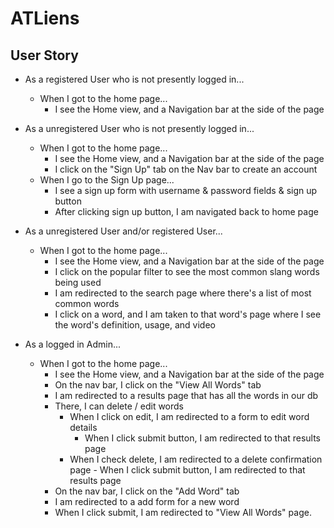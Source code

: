# ATLiens

## User Story

- As a registered User who is not presently logged in...
  - When I got to the home page...
    - I see the Home view, and a Navigation bar at the side of the page

- As a unregistered User who is not presently logged in...
    - When I got to the home page...
        - I see the Home view, and a Navigation bar at the side of the page
        - I click on the "Sign Up" tab on the Nav bar to create an account
    - When I go to the Sign Up page...
        - I see a sign up form with username & password fields & sign up button
        - After clicking sign up button, I am navigated back to home page

- As a unregistered User and/or registered User...
    - When I got to the home page...
        - I see the Home view, and a Navigation bar at the side of the page
        - I click on the popular filter to see the most common slang words being used
        - I am redirected to the search page where there's a list of most common words
        - I click on a word, and I am taken to that word's page where I see the word's definition, usage, and video

 - As a logged in Admin...
    - When I got to the home page...
        - I see the Home view, and a Navigation bar at the side of the page
        - On the nav bar, I click on the "View All Words" tab
        - I am redirected to a results page that has all the words in our db
        - There, I can delete / edit words
            - When I click on edit, I am redirected to a form to edit word details
                - When I click submit button, I am redirected to that results page
            - When I check delete, I am redirected to a delete confirmation page
                   - When I click submit button, I am redirected to that results page
        - On the nav bar, I click on the "Add Word" tab
        - I am redirected to a add form for a new word 
        - When I click submit, I am redirected to "View All Words" page.


  

